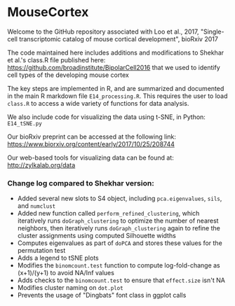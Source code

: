# MouseCortex
Welcome to the GitHub repository associated with Loo et al., 2017, "Single-cell transcriptomic catalog of mouse cortical development", bioRxiv 2017

The code maintained here includes additions and modifications to Shekhar et al.'s class.R file published here: https://github.com/broadinstitute/BipolarCell2016 that we used to identify cell types of the developing mouse cortex

The key steps are implemented in R, and are summarized and documented in the main R markdown file `E14_processing.R`. This requires the user to load `class.R` to access a wide variety of functions for data analysis. 

We also include code for visualizing the data using t-SNE, in Python: `E14_tSNE.py`

Our bioRxiv preprint can be accessed at the following link:
https://www.biorxiv.org/content/early/2017/10/25/208744

Our web-based tools for visualizing data can be found at:
http://zylkalab.org/data


### Change log compared to Shekhar version:
* Added several new slots to S4 object, including `pca.eigenvalues`, `sils`, and `numclust`
* Added new function called `perform_refined_clustering`, which iteratively runs `doGraph_clustering` to optimize the number of nearest neighbors, then iteratively runs `doGraph_clustering` again to refine the cluster assignments using computed Silhouette widths
* Computes eigenvalues as part of `doPCA` and stores these values for the permutation test
* Adds a legend to tSNE plots
* Modifies the `binomcount.test` function to compute log-fold-change as (x+1)/(y+1) to avoid NA/Inf values
* Adds checks to the `binomcount.test` to ensure that `effect.size` isn't NA
* Modifies cluster naming on `dot.plot`
* Prevents the usage of "Dingbats" font class in ggplot calls

